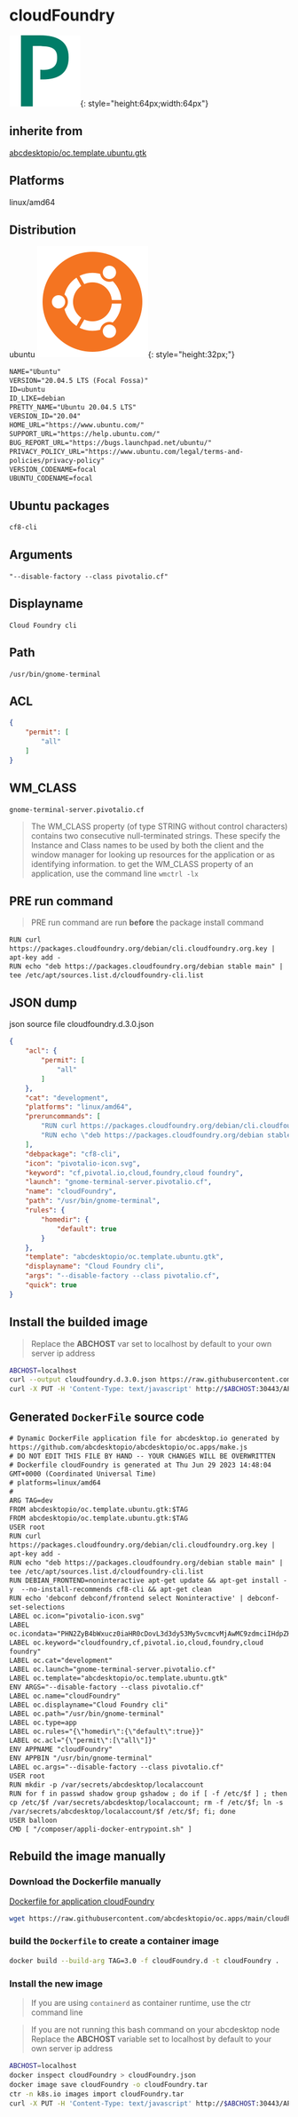 # cloudFoundry
![pivotalio-icon.svg](icons/pivotalio-icon.svg){: style="height:64px;width:64px"}
## inherite from
[abcdesktopio/oc.template.ubuntu.gtk](../abcdesktopio/oc.template.ubuntu.gtk)
## Platforms
linux/amd64
## Distribution
ubuntu ![ubuntu](icons/ubuntu.svg){: style="height:32px;"}

``` 
NAME="Ubuntu"
VERSION="20.04.5 LTS (Focal Fossa)"
ID=ubuntu
ID_LIKE=debian
PRETTY_NAME="Ubuntu 20.04.5 LTS"
VERSION_ID="20.04"
HOME_URL="https://www.ubuntu.com/"
SUPPORT_URL="https://help.ubuntu.com/"
BUG_REPORT_URL="https://bugs.launchpad.net/ubuntu/"
PRIVACY_POLICY_URL="https://www.ubuntu.com/legal/terms-and-policies/privacy-policy"
VERSION_CODENAME=focal
UBUNTU_CODENAME=focal

```


## Ubuntu packages

``` 
cf8-cli
```

## Arguments
`"--disable-factory --class pivotalio.cf"`
## Displayname


``` 
Cloud Foundry cli
```

## Path


``` 
/usr/bin/gnome-terminal
```

## ACL

``` json
{
    "permit": [
        "all"
    ]
}
```

## WM_CLASS

``` 
gnome-terminal-server.pivotalio.cf
```

> The WM_CLASS property (of type STRING without control characters) contains two consecutive null-terminated strings. These specify the Instance and Class names to be used by both the client and the window manager for looking up resources for the application or as identifying information.
> to get the WM_CLASS property of an application, use the command line `wmctrl -lx`

## PRE run command

> PRE run command are run **before** the package install command

```
RUN curl https://packages.cloudfoundry.org/debian/cli.cloudfoundry.org.key | apt-key add -
RUN echo "deb https://packages.cloudfoundry.org/debian stable main" | tee /etc/apt/sources.list.d/cloudfoundry-cli.list
```



## JSON dump
json source file cloudfoundry.d.3.0.json 

``` json
{
    "acl": {
        "permit": [
            "all"
        ]
    },
    "cat": "development",
    "platforms": "linux/amd64",
    "preruncommands": [
        "RUN curl https://packages.cloudfoundry.org/debian/cli.cloudfoundry.org.key | apt-key add -",
        "RUN echo \"deb https://packages.cloudfoundry.org/debian stable main\" | tee /etc/apt/sources.list.d/cloudfoundry-cli.list"
    ],
    "debpackage": "cf8-cli",
    "icon": "pivotalio-icon.svg",
    "keyword": "cf,pivotal.io,cloud,foundry,cloud foundry",
    "launch": "gnome-terminal-server.pivotalio.cf",
    "name": "cloudFoundry",
    "path": "/usr/bin/gnome-terminal",
    "rules": {
        "homedir": {
            "default": true
        }
    },
    "template": "abcdesktopio/oc.template.ubuntu.gtk",
    "displayname": "Cloud Foundry cli",
    "args": "--disable-factory --class pivotalio.cf",
    "quick": true
}
```

## Install the builded image
>Replace the **ABCHOST** var set to localhost by default to your own server ip address

``` sh
ABCHOST=localhost
curl --output cloudfoundry.d.3.0.json https://raw.githubusercontent.com/abcdesktopio/oc.apps/main/cloudfoundry.d.3.0.json
curl -X PUT -H 'Content-Type: text/javascript' http://$ABCHOST:30443/API/manager/image -d @cloudfoundry.d.3.0.json

```

## Generated `DockerFile` source code

``` 
# Dynamic DockerFile application file for abcdesktop.io generated by https://github.com/abcdesktopio/abcdesktopio/oc.apps/make.js
# DO NOT EDIT THIS FILE BY HAND -- YOUR CHANGES WILL BE OVERWRITTEN
# Dockerfile cloudFoundry is generated at Thu Jun 29 2023 14:48:04 GMT+0000 (Coordinated Universal Time)
# platforms=linux/amd64
#
ARG TAG=dev
FROM abcdesktopio/oc.template.ubuntu.gtk:$TAG
FROM abcdesktopio/oc.template.ubuntu.gtk:$TAG
USER root
RUN curl https://packages.cloudfoundry.org/debian/cli.cloudfoundry.org.key | apt-key add -
RUN echo "deb https://packages.cloudfoundry.org/debian stable main" | tee /etc/apt/sources.list.d/cloudfoundry-cli.list
RUN DEBIAN_FRONTEND=noninteractive apt-get update && apt-get install -y  --no-install-recommends cf8-cli && apt-get clean
RUN echo 'debconf debconf/frontend select Noninteractive' | debconf-set-selections
LABEL oc.icon="pivotalio-icon.svg"
LABEL oc.icondata="PHN2ZyB4bWxucz0iaHR0cDovL3d3dy53My5vcmcvMjAwMC9zdmciIHdpZHRoPSI2NCIgaGVpZ2h0PSI2NCI+PHBhdGggZD0iTTI3LjY2IDBIMTAuNXY2NGgxMC42NjdWOS42Mmg1LjQzOGMxLjM2IDAgMi4zIDAgMy40NS4yMSA4Ljc4NC4yMSAxMy4wNzIgMi44MjQgMTMuMDcyIDkuODN2LjgzN2MwIDYuNDg0LTMuNDUgMTAuNjY3LTEyLjg2MyAxMC42NjctLjk0IDAtMi4zLS4yMS0yLjMtLjIxdjguNzg0aDIuM0M0My44NyAzOS43NCA1My41IDM0LjMgNTMuNSAyMC4zOTJ2LS44MzdDNTMuNSA1LjEyNCA0Mi44MjQgMCAyNy42NiAweiIgZmlsbD0iIzAwN2Q2OCIvPjwvc3ZnPg=="
LABEL oc.keyword="cloudfoundry,cf,pivotal.io,cloud,foundry,cloud foundry"
LABEL oc.cat="development"
LABEL oc.launch="gnome-terminal-server.pivotalio.cf"
LABEL oc.template="abcdesktopio/oc.template.ubuntu.gtk"
ENV ARGS="--disable-factory --class pivotalio.cf"
LABEL oc.name="cloudFoundry"
LABEL oc.displayname="Cloud Foundry cli"
LABEL oc.path="/usr/bin/gnome-terminal"
LABEL oc.type=app
LABEL oc.rules="{\"homedir\":{\"default\":true}}"
LABEL oc.acl="{\"permit\":[\"all\"]}"
ENV APPNAME "cloudFoundry"
ENV APPBIN "/usr/bin/gnome-terminal"
LABEL oc.args="--disable-factory --class pivotalio.cf"
USER root
RUN mkdir -p /var/secrets/abcdesktop/localaccount
RUN for f in passwd shadow group gshadow ; do if [ -f /etc/$f ] ; then  cp /etc/$f /var/secrets/abcdesktop/localaccount; rm -f /etc/$f; ln -s /var/secrets/abcdesktop/localaccount/$f /etc/$f; fi; done
USER balloon
CMD [ "/composer/appli-docker-entrypoint.sh" ]

```

## Rebuild the image manually

### Download the Dockerfile manually
[Dockerfile for application cloudFoundry](https://raw.githubusercontent.com/abcdesktopio/oc.apps/main/cloudFoundry.d)
``` sh
wget https://raw.githubusercontent.com/abcdesktopio/oc.apps/main/cloudFoundry.d
```

### build the `Dockerfile` to create a container image

``` sh
docker build --build-arg TAG=3.0 -f cloudFoundry.d -t cloudFoundry .
```

### Install the new image
>If you are using `containerd` as container runtime, use the ctr command line

 
>If you are not running this bash command on your abcdesktop node
>Replace the **ABCHOST** variable set to localhost by default to your own server ip address


``` sh
ABCHOST=localhost
docker inspect cloudFoundry > cloudFoundry.json
docker image save cloudFoundry -o cloudFoundry.tar
ctr -n k8s.io images import cloudFoundry.tar
curl -X PUT -H 'Content-Type: text/javascript' http://$ABCHOST:30443/API/manager/image -d @cloudFoundry.json

```

